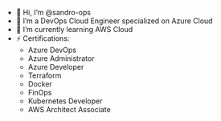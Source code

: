 - 👋 Hi, I’m @sandro-ops
- 👀 I’m a DevOps Cloud Engineer specialized on Azure Cloud
- 🌱 I’m currently learning AWS Cloud
- ⚡ Certifications:
  - Azure DevOps
  - Azure Administrator
  - Azure Developer
  - Terraform
  - Docker
  - FinOps
  - Kubernetes Developer
  - AWS Architect Associate

<!---
sandro-ops/sandro-ops is a ✨ special ✨ repository because its `README.md` (this file) appears on your GitHub profile.
You can click the Preview link to take a look at your changes.
--->
